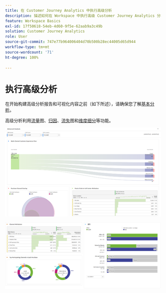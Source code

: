 ```yaml
---
title: 在 Customer Journey Analytics 中执行高级分析
description: 描述如何在 Workspace 中执行高级 Customer Journey Analytics 分析。
feature: Workspace Basics
exl-id: 17f50618-54eb-4d60-9f5e-62aab9a3c49b
solution: Customer Journey Analytics
role: User
source-git-commit: 747e77b964006404d70b500b28ec44005d65d944
workflow-type: tm+mt
source-wordcount: '71'
ht-degree: 100%

---
```


# 执行高级分析

在开始构建高级分析报告和可视化内容之前（如下所述），请确保您了解[基本分析](/help/analysis-workspace/perform-basic-analysis.md)。

高级分析利用[流量](/help/analysis-workspace/visualizations/c-flow/flow.md)图、[归因](/help/analysis-workspace/c-panels/attribution.md)、[流失](/help/analysis-workspace/visualizations/fallout/fallout-flow.md)图和[维度细分](/help/components/dimensions/t-breakdown-fa.md)等功能。

![流程图中显示的高级分析。](assets/cja-adv-analysis1.png)

![多个可视化示例，例如 donut、venn 和堆叠条形图。](assets/cja-adv-analysis2.png)
